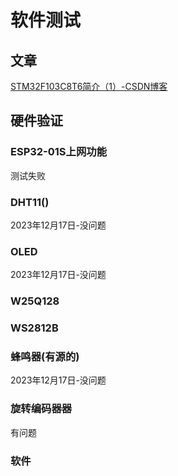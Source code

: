 # 软件测试

## 文章

[STM32F103C8T6简介（1）-CSDN博客](https://blog.csdn.net/Yu19865187485/article/details/135954195?csdn_share_tail={"type"%3A"blog"%2C"rType"%3A"article"%2C"rId"%3A"135954195"%2C"source"%3A"Yu19865187485"})











## 硬件验证



### ESP32-01S上网功能

测试失败



### DHT11()



2023年12月17日-没问题

### OLED

2023年12月17日-没问题

### W25Q128









### WS2812B



###  蜂鸣器(有源的)

2023年12月17日-没问题



### 旋转编码器器

有问题



### 软件

